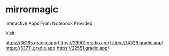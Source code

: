 # mirrormagic

Interactive Apps From Notebook Provided 


Visit:

https://36165.gradio.app
https://39901.gradio.app
https://14326.gradio.app/
https://53711.gradio.app
https://22551.gradio.app/

